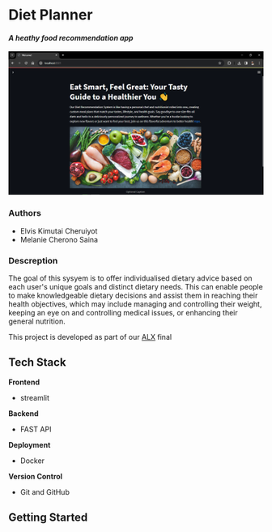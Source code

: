 # Diet Planner
#### *A heathy food recommendation app*
![](./Streamlit_Frontend\ImageFinder/site.png)

### Authors
- Elvis Kimutai Cheruiyot
- Melanie Cherono Saina

### Descreption
The goal of this sysyem is to offer individualised dietary advice based on each user's unique goals and distinct dietary needs. This can enable people to make knowledgeable dietary decisions and assist them in reaching their health objectives, which may include managing and controlling their weight, keeping an eye on and controlling medical issues, or enhancing their general nutrition.

This project is developed as part of our <a href="https://www.alxafrica.com/" target="_blank">ALX</a> final 

## Tech Stack
**Frontend**
- streamlit

**Backend**
- FAST API

**Deployment**
- Docker

**Version Control**
- Git and GitHub

## Getting Started
